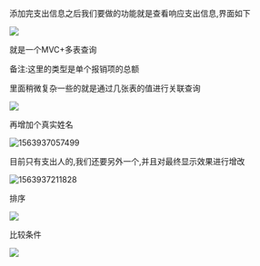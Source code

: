 添加完支出信息之后我们要做的功能就是查看响应支出信息,界面如下

![](https://sumomoriaty.oss-cn-beijing.aliyuncs.com/markdown/20190724105206.png)

就是一个MVC+多表查询

备注:这里的类型是单个报销项的总额

里面稍微复杂一些的就是通过几张表的值进行关联查询

![](https://sumomoriaty.oss-cn-beijing.aliyuncs.com/markdown/20190724105633.png)

再增加个真实姓名

![1563937057499](C:\Users\RuicyQuan\AppData\Roaming\Typora\typora-user-images\1563937057499.png)

目前只有支出人的,我们还要另外一个,并且对最终显示效果进行增改

![1563937211828](C:\Users\RuicyQuan\AppData\Roaming\Typora\typora-user-images\1563937211828.png)

排序

![](https://sumomoriaty.oss-cn-beijing.aliyuncs.com/markdown/20190724110108.png)

比较条件

![](https://sumomoriaty.oss-cn-beijing.aliyuncs.com/markdown/20190724110316.png)

